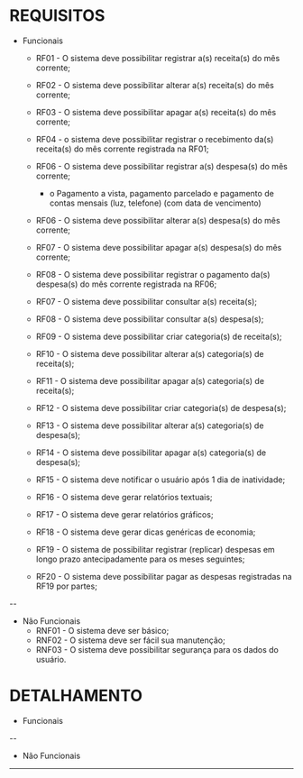 # REQUISITOS

- Funcionais

  * RF01 - O sistema deve possibilitar registrar a(s) receita(s) do mês corrente;
  * RF02 - O sistema deve possibilitar alterar a(s) receita(s) do mês corrente;
  * RF03 - O sistema deve possibilitar apagar a(s) receita(s) do mês corrente;
  * RF04 - o sistema deve possibilitar registrar o recebimento da(s) receita(s) do mês corrente registrada na RF01;
 
  * RF06 - O sistema deve possibilitar registrar a(s) despesa(s) do mês corrente;
    * o	Pagamento a vista, pagamento parcelado e pagamento de contas mensais (luz, telefone) (com data de vencimento)
  * RF06 - O sistema deve possibilitar alterar a(s) despesa(s) do mês corrente;
  * RF07 - O sistema deve possibilitar apagar a(s) despesa(s) do mês corrente;
  * RF08 - O sistema deve possibilitar registrar o pagamento da(s) despesa(s) do mês corrente registrada na RF06;
  
  * RF07 - O sistema deve possibilitar consultar a(s) receita(s);
  * RF08 - O sistema deve possibilitar consultar a(s) despesa(s);
  
  * RF09 - O sistema deve possibilitar criar categoria(s) de receita(s);
  * RF10 - O sistema deve possibilitar alterar a(s) categoria(s) de receita(s);
  * RF11 - O sistema deve possibilitar apagar a(s) categoria(s) de receita(s);
  
  * RF12 - O sistema deve possibilitar criar categoria(s) de despesa(s);
  * RF13 - O sistema deve possibilitar alterar a(s) categoria(s) de despesa(s);
  * RF14 - O sistema deve possibilitar apagar a(s) categoria(s) de despesa(s);
  
  * RF15 - O sistema deve notificar o usuário após 1 dia de inatividade;
  * RF16 - O sistema deve gerar relatórios textuais;
  * RF17 - O sistema deve gerar relatórios gráficos;
  * RF18 - O sistema deve gerar dicas genéricas de economia;
  
  * RF19 - O sistema de possibilitar registrar (replicar) despesas em longo prazo antecipadamente para os meses seguintes;
  * RF20 - O sistema deve possibilitar pagar as despesas registradas na RF19 por partes;
  
--
- Não Funcionais
	* RNF01 - O sistema deve ser básico;
	* RNF02 - O sistema deve ser fácil sua manutenção;
	* RNF03 - O sistema deve possibilitar segurança para os dados do usuário.
	
	
# DETALHAMENTO
- Funcionais


--
- Não Funcionais


---
